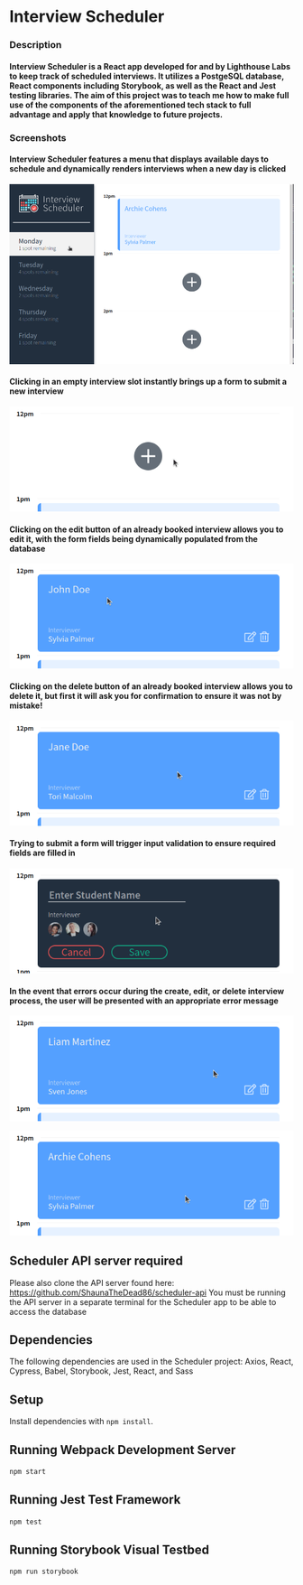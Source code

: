 # Interview Scheduler

### Description

#### Interview Scheduler is a React app developed for and by Lighthouse Labs to keep track of scheduled interviews. It utilizes a PostgeSQL database, React components including Storybook, as well as the React and Jest testing libraries. The aim of this project was to teach me how to make full use of the components of the aforementioned tech stack to full advantage and apply that knowledge to future projects.  

### Screenshots

#### Interview Scheduler features a menu that displays available days to schedule and dynamically renders interviews when a new day is clicked

![Interview Scheduler features a menu that displays available days to schedule and dynamically renders interviews when a new day is clicked](/docs/scheduler-menu.gif)

#### Clicking in an empty interview slot instantly brings up a form to submit a new interview

![Clicking in an empty interview slot instantly brings up a form to submit a new interview](/docs/scheduler-new-interview.gif)

#### Clicking on the edit button of an already booked interview allows you to edit it, with the form fields being dynamically populated from the database

![Clicking on the edit button of an already booked interview allows you to edit it, with the form fields being dynamically populated from the database](/docs/scheduler-edit-interview.gif)

#### Clicking on the delete button of an already booked interview allows you to delete it, but first it will ask you for confirmation to ensure it was not by mistake!

![Clicking on the delete button of an already booked interview allows you to delete it, but first it will ask you for confirmation to ensure it was not by mistake!](/docs/scheduler-delete-interview.gif)

#### Trying to submit a form will trigger input validation to ensure required fields are filled in

![Trying to submit a form will trigger input validation to ensure required fields are filled in](/docs/scheduler-input-validation.gif)

#### In the event that errors occur during the create, edit, or delete interview process, the user will be presented with an appropriate error message

![In the event that errors occur during the create, or edit interview process, the user will be presented with an appropriate error message](/docs/scheduler-create-error.gif)

![In the event that errors occur during the delete interview process, the user will be presented with an appropriate error message](/docs/scheduler-delete-error.gif)

## Scheduler API server required

Please also clone the API server found here: https://github.com/ShaunaTheDead86/scheduler-api
You must be running the API server in a separate terminal for the Scheduler app to be able to access the database

## Dependencies

The following dependencies are used in the Scheduler project: Axios, React, Cypress, Babel, Storybook, Jest, React, and Sass

## Setup

Install dependencies with `npm install`.

## Running Webpack Development Server

```sh
npm start
```

## Running Jest Test Framework

```sh
npm test
```

## Running Storybook Visual Testbed

```sh
npm run storybook
```
